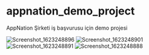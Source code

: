 # appnation_demo_project

AppNation Şirketi iş başvurusu için demo projesi


![Screenshot_1623248896](https://user-images.githubusercontent.com/52586509/121373895-1e69a380-c948-11eb-9a72-ee15945535ec.png|width=100)
![Screenshot_1623248901](https://user-images.githubusercontent.com/52586509/121373901-1f9ad080-c948-11eb-8504-1b6947cfed9c.png)
![Screenshot_1623248891](https://user-images.githubusercontent.com/52586509/121373904-20336700-c948-11eb-8c03-70a0a666d3e6.png)
![Screenshot_1623248888](https://user-images.githubusercontent.com/52586509/121373913-21fd2a80-c948-11eb-9a93-52fc53e15322.png)
